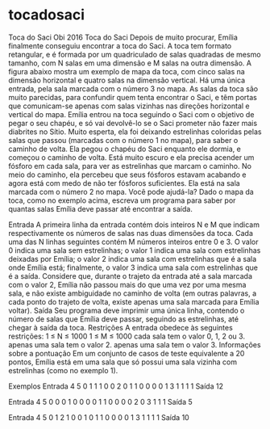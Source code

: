 # tocadosaci
Toca do Saci Obi 2016
Toca do Saci
Depois de muito procurar, Emília finalmente conseguiu encontrar a toca do Saci. A toca tem formato retangular, e é formada por um quadriculado de salas quadradas de mesmo tamanho, com N salas em uma dimensão e M salas na outra dimensão. A figura abaixo mostra um exemplo de mapa da toca, com cinco salas na dimensão horizontal e quatro salas na dimensão vertical. Há uma única entrada, pela sala marcada com o número 3 no mapa. As salas da toca são muito parecidas, para confundir quem tenta encontrar o Saci, e têm portas que comunicam-se apenas com salas vizinhas nas direções horizontal e vertical do mapa. Emília entrou na toca seguindo o Saci com o objetivo de pegar o seu chapéu, e só vai devolvê-lo se o Saci prometer não fazer mais diabrites no Sítio. Muito esperta, ela foi deixando estrelinhas coloridas pelas salas que passou (marcadas com o número 1 no mapa), para saber o caminho de volta. Ela pegou o chapéu do Saci enquanto ele dormia, e começou o caminho de volta. Está muito escuro e ela precisa acender um fósforo em cada sala, para ver as estrelinhas que marcam o caminho. No meio do caminho, ela percebeu que seus fósforos estavam acabando e agora está com medo de não ter fósforos suficientes. Ela está na sala marcada com o número 2 no mapa. Você pode ajudá-la? Dado o mapa da toca, como no exemplo acima, escreva um programa para saber por quantas salas Emília deve passar até encontrar a saída.

Entrada
A primeira linha da entrada contém dois inteiros N e M que indicam respectivamente os números de salas nas duas dimensões da toca. Cada uma das N linhas seguintes contém M números inteiros entre 0 e 3. O valor 0 indica uma sala sem estrelinhas; o valor 1 indica uma sala com estrelinhas deixadas por Emília; o valor 2 indica uma sala com estrelinhas que é a sala onde Emília está; finalmente, o valor 3 indica uma sala com estrelinhas que é a saída. Considere que, durante o trajeto da entrada até a sala marcada com o valor 2, Emília não passou mais do que uma vez por uma mesma sala, e não existe ambiguidade no caminho de volta (em outras palavras, a cada ponto do trajeto de volta, existe apenas uma sala marcada para Emília voltar).
Saída
Seu programa deve imprimir uma única linha, contendo o número de salas que Emília deve passar, seguindo as estrelinhas, até chegar à saída da toca.
Restrições
A entrada obedece às seguintes restrições:
1 ≤ N ≤ 1000
1 ≤ M ≤ 1000
cada sala tem o valor 0, 1, 2 ou 3.
apenas uma sala tem o valor 2.
apenas uma sala tem o valor 3.
Informações sobre a pontuação
Em um conjunto de casos de teste equivalente a 20 pontos, Emília está em uma sala que só possui uma sala vizinha com estrelinhas (como no exemplo 1).

Exemplos
Entrada
4 5
0 1 1 1 0
0 2 0 1 1
0 0 0 0 1
3 1 1 1 1
Saída
12
	
 

Entrada
4 5
0 0 0 1 0
0 0 0 1 1
0 0 0 0 2
0 3 1 1 1
Saída
5
	
 

Entrada
4 5
0 1 2 1 0
0 1 0 1 1
0 0 0 0 1
3 1 1 1 1
Saída
10
	
